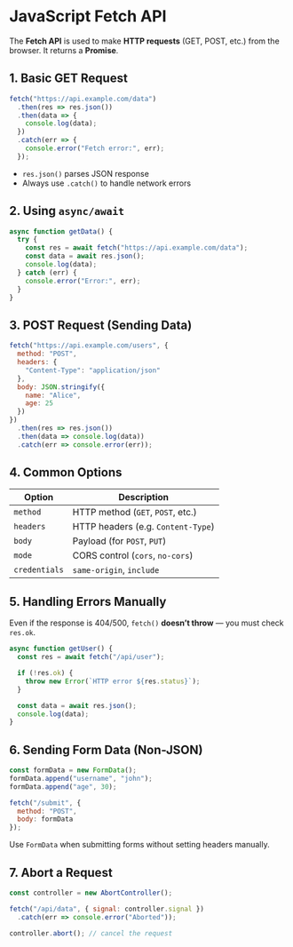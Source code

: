 # JavaScript Fetch API

The **Fetch API** is used to make **HTTP requests** (GET, POST, etc.) from the browser. It returns a **Promise**.

## 1. Basic GET Request

```js
fetch("https://api.example.com/data")
  .then(res => res.json())
  .then(data => {
    console.log(data);
  })
  .catch(err => {
    console.error("Fetch error:", err);
  });
```

* `res.json()` parses JSON response
* Always use `.catch()` to handle network errors

## 2. Using `async/await`

```js
async function getData() {
  try {
    const res = await fetch("https://api.example.com/data");
    const data = await res.json();
    console.log(data);
  } catch (err) {
    console.error("Error:", err);
  }
}
```

## 3. POST Request (Sending Data)

```js
fetch("https://api.example.com/users", {
  method: "POST",
  headers: {
    "Content-Type": "application/json"
  },
  body: JSON.stringify({
    name: "Alice",
    age: 25
  })
})
  .then(res => res.json())
  .then(data => console.log(data))
  .catch(err => console.error(err));
```

## 4. Common Options

| Option        | Description                        |
| ------------- | ---------------------------------- |
| `method`      | HTTP method (`GET`, `POST`, etc.)  |
| `headers`     | HTTP headers (e.g. `Content-Type`) |
| `body`        | Payload (for `POST`, `PUT`)        |
| `mode`        | CORS control (`cors`, `no-cors`)   |
| `credentials` | `same-origin`, `include`           |

## 5. Handling Errors Manually

Even if the response is 404/500, `fetch()` **doesn’t throw** — you must check `res.ok`.

```js
async function getUser() {
  const res = await fetch("/api/user");

  if (!res.ok) {
    throw new Error(`HTTP error ${res.status}`);
  }

  const data = await res.json();
  console.log(data);
}
```

## 6. Sending Form Data (Non-JSON)

```js
const formData = new FormData();
formData.append("username", "john");
formData.append("age", 30);

fetch("/submit", {
  method: "POST",
  body: formData
});
```

Use `FormData` when submitting forms without setting headers manually.

## 7. Abort a Request

```js
const controller = new AbortController();

fetch("/api/data", { signal: controller.signal })
  .catch(err => console.error("Aborted"));

controller.abort(); // cancel the request
```
